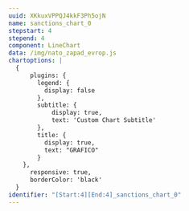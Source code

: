 ```yaml
---
uuid: XKkuxVPPQJ4kkF3Ph5ojN
name: sanctions_chart_0
stepstart: 4
stepend: 4
component: LineChart
data: /img/nato_zapad_evrop.js
chartoptions: |
  {
      plugins: {
        legend: {
          display: false
        },
        subtitle: {
            display: true,
            text: 'Custom Chart Subtitle'
        },
        title: {
          display: true,
          text: "GRAFICO"
        }
    },
      responsive: true,
      borderColor: 'black'
  }
identifier: "[Start:4][End:4]_sanctions_chart_0"
---
```

